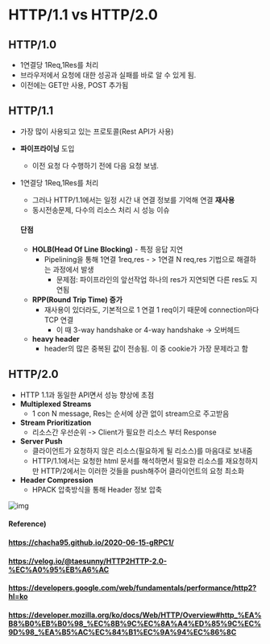 # HTTP/1.1 vs HTTP/2.0

## HTTP/1.0

* 1연결당 1Req,1Res를 처리
* 브라우저에서 요청에 대한 성공과 실패를 바로 알 수 있게 됨.
* 이전에는 GET만 사용, POST 추가됨



## HTTP/1.1

* 가장 많이 사용되고 있는 프로토콜(Rest API가 사용)

* **파이프라이닝** 도입

  * 이전 요청 다 수행하기 전에 다음 요청 보냄.

* 1연결당 1Req,1Res를 처리

  * 그러나 HTTP/1.1에서는 일정 시간 내 연결 정보를 기억해 연결 **재사용**
  * 동시전송문제, 다수의 리소스 처리 시 성능 이슈
  
  #### 단점
  
  * **HOLB(Head Of Line Blocking)** - 특정 응답 지연
    * Pipelining을 통해 1연결 1req,res - > 1연결 N req,res 기법으로 해결하는 과정에서 발생
      * 문제점: 파이프라인의 앞선작업 하나의 res가 지연되면 다른 res도 지연됨
  * **RPP(Round Trip Time) 증가**
    * 재사용이 있더라도, 기본적으로 1 연결 1 req이기 때문에 connection마다 TCP 연결
      * 이 때 3-way handshake or 4-way handshake -> 오버헤드
  * **heavy header**
    * header의 많은 중복된 값이 전송됨. 이 중 cookie가 가장 문제라고 함



## HTTP/2.0

* HTTP 1.1과 동일한 API면서 성능 향상에 초점
* **Multiplexed Streams**
  * 1 con N message, Res는 순서에 상관 없이 stream으로 주고받음
* **Stream Prioritization**
  * 리소스간 우선순위 -> Client가 필요한 리소스 부터 Response
* **Server Push**
  * 클라이언트가 요청하지 않은 리소스(필요하게 될 리소스)를 마음대로 보내줌
  * HTTP/1.1에서는 요청한 html 문서를 해석하면서 필요한 리소스를 재요청하지만 HTTP/2에서는 이러한 것들을 push해주어 클라이언트의 요청 최소화
* **Header Compression**
  * HPACK 압축방식을 통해 Header 정보 압축



![img](https://user-images.githubusercontent.com/31475037/89241056-d77c9480-d638-11ea-8ef4-7d9d475ac560.png)



#### Reference)

#### https://chacha95.github.io/2020-06-15-gRPC1/

#### https://velog.io/@taesunny/HTTP2HTTP-2.0-%EC%A0%95%EB%A6%AC

#### https://developers.google.com/web/fundamentals/performance/http2?hl=ko

#### https://developer.mozilla.org/ko/docs/Web/HTTP/Overview#http_%EA%B8%B0%EB%B0%98_%EC%8B%9C%EC%8A%A4%ED%85%9C%EC%9D%98_%EA%B5%AC%EC%84%B1%EC%9A%94%EC%86%8C